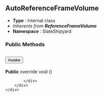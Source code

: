 ## AutoReferenceFrameVolume
* **Type** : Internal class
* _Inherents from **ReferenceFrameVolume**_ 
* **Namespace** : SlateShipyard






### Public Methods
<div class="accordion" id="methods">
	<div class="accordion-item">
		<h2 class="accordion-header">
           <button id="Awake-heading" class="accordion-button collapsed" type="button" data-bs-toggle="collapse" data-bs-target="#Awake" aria-expanded="false" aria-controls="Awake">
            Awake
			</button>
		</h2>
		<div id="Awake" class="accordion-collapse collapse" aria-labelledby="Awake-heading" data-bs-parent="#methods">
			<div class="accordion-body">
				<p class="my-0 ms-2"><b>Public</b> override void ()</p
				
			</div>
		</div>
	</div>
</div>

